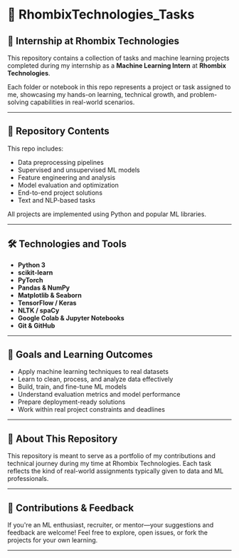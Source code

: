 
# 🔷 RhombixTechnologies\_Tasks

## 🏢 Internship at Rhombix Technologies

This repository contains a collection of tasks and machine learning projects completed during my internship as a **Machine Learning Intern** at **Rhombix Technologies**.

Each folder or notebook in this repo represents a project or task assigned to me, showcasing my hands-on learning, technical growth, and problem-solving capabilities in real-world scenarios.

---

## 📁 Repository Contents

This repo includes:

* Data preprocessing pipelines
* Supervised and unsupervised ML models
* Feature engineering and analysis
* Model evaluation and optimization
* End-to-end project solutions
* Text and NLP-based tasks

All projects are implemented using Python and popular ML libraries.

---

## 🛠 Technologies and Tools

* **Python 3**
* **scikit-learn**
*  **PyTorch**
* **Pandas & NumPy**
* **Matplotlib & Seaborn**
* **TensorFlow / Keras**
* **NLTK / spaCy**
* **Google Colab & Jupyter Notebooks**
* **Git & GitHub**

---

## 🎯 Goals and Learning Outcomes

* Apply machine learning techniques to real datasets
* Learn to clean, process, and analyze data effectively
* Build, train, and fine-tune ML models
* Understand evaluation metrics and model performance
* Prepare deployment-ready solutions
* Work within real project constraints and deadlines

---

## 📌 About This Repository

This repository is meant to serve as a portfolio of my contributions and technical journey during my time at Rhombix Technologies. Each task reflects the kind of real-world assignments typically given to data and ML professionals.

---

## 🤝 Contributions & Feedback

If you're an ML enthusiast, recruiter, or mentor—your suggestions and feedback are welcome! Feel free to explore, open issues, or fork the projects for your own learning.

---

